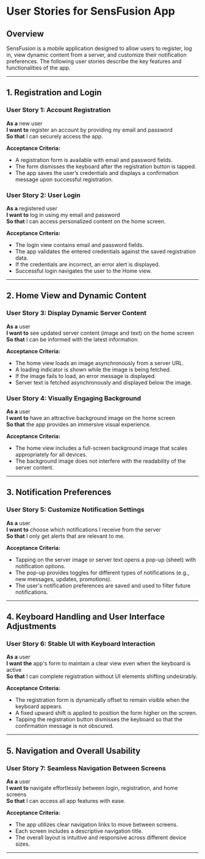 # User Stories for SensFusion App

## Overview
SensFusion is a mobile application designed to allow users to register, log in, view dynamic content from a server, and customize their notification preferences. The following user stories describe the key features and functionalities of the app.

---

## 1. Registration and Login

### User Story 1: Account Registration
**As a** new user  
**I want to** register an account by providing my email and password  
**So that** I can securely access the app.

**Acceptance Criteria:**
- A registration form is available with email and password fields.
- The form dismisses the keyboard after the registration button is tapped.
- The app saves the user’s credentials and displays a confirmation message upon successful registration.

### User Story 2: User Login
**As a** registered user  
**I want to** log in using my email and password  
**So that** I can access personalized content on the home screen.

**Acceptance Criteria:**
- The login view contains email and password fields.
- The app validates the entered credentials against the saved registration data.
- If the credentials are incorrect, an error alert is displayed.
- Successful login navigates the user to the Home view.

---

## 2. Home View and Dynamic Content

### User Story 3: Display Dynamic Server Content
**As a** user  
**I want to** see updated server content (image and text) on the home screen  
**So that** I can be informed with the latest information.

**Acceptance Criteria:**
- The home view loads an image asynchronously from a server URL.
- A loading indicator is shown while the image is being fetched.
- If the image fails to load, an error message is displayed.
- Server text is fetched asynchronously and displayed below the image.

### User Story 4: Visually Engaging Background
**As a** user  
**I want to** have an attractive background image on the home screen  
**So that** the app provides an immersive visual experience.

**Acceptance Criteria:**
- The home view includes a full-screen background image that scales appropriately for all devices.
- The background image does not interfere with the readability of the server content.

---

## 3. Notification Preferences

### User Story 5: Customize Notification Settings
**As a** user  
**I want to** choose which notifications I receive from the server  
**So that** I only get alerts that are relevant to me.

**Acceptance Criteria:**
- Tapping on the server image or server text opens a pop-up (sheet) with notification options.
- The pop-up provides toggles for different types of notifications (e.g., new messages, updates, promotions).
- The user's notification preferences are saved and used to filter future notifications.

---

## 4. Keyboard Handling and User Interface Adjustments

### User Story 6: Stable UI with Keyboard Interaction
**As a** user  
**I want the** app's form to maintain a clear view even when the keyboard is active  
**So that** I can complete registration without UI elements shifting undesirably.

**Acceptance Criteria:**
- The registration form is dynamically offset to remain visible when the keyboard appears.
- A fixed upward shift is applied to position the form higher on the screen.
- Tapping the registration button dismisses the keyboard so that the confirmation message is not obscured.

---

## 5. Navigation and Overall Usability

### User Story 7: Seamless Navigation Between Screens
**As a** user  
**I want to** navigate effortlessly between login, registration, and home screens  
**So that** I can access all app features with ease.

**Acceptance Criteria:**
- The app utilizes clear navigation links to move between screens.
- Each screen includes a descriptive navigation title.
- The overall layout is intuitive and responsive across different device sizes.

---
